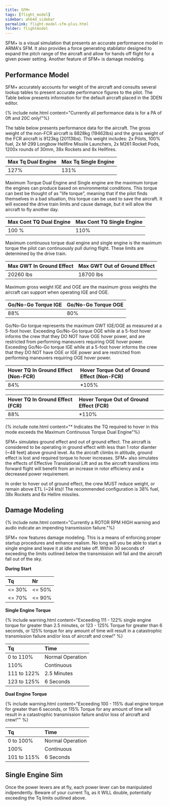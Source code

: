 ```yaml
---
title: SFM+
tags: [flight_model]
sidebar: ah64d_sidebar
permalink: flight-model-sfm-plus.html
folder: flightmodel
---
```


SFM+ is a visual simulation that presents an accurate performance model in ARMA's SFM. It also provides a force generating stabilator designed to expand the pitch range of the aircraft and allow for hands off flight for a given power setting. Another feature of SFM+ is damage modeling.

## Performance Model
SFM+ accurately accounts for weight of the aircraft and consults several lookup tables to present accurate performance figures to the pilot. The Table below presents information for the default aircraft placed in the 3DEN editor.

{% include note.html content="Currently all performance data is for a PA of 0ft and 20C only!"%}

The table below presents performance data for the aircraft. The gross weight of the non-FCR aircraft is 8828kg (19462lbs) and the gross weight of the FCR aircraft is 9123kg (20113lbs). This weight includes: 2x Pilots, 100% fuel, 2x M-299 Longbow Hellfire Missile Launchers, 2x M261 Rocket Pods, 1200x rounds of 30mm, 38x Rockets and 8x Hellfires.

| Max Tq Dual Engine | Max Tq Single Engine |
|:--|:--|
| 127% | 131% |

Maximum Torque Dual Engine and Single engine are the maximum torque the engines can produce based on environmental conditions. This torque can best be thought of as "life torque", meaning that if the pilot finds themselves in a bad situation, this torque can be used to save the aircraft. It will exceed the drive train limits and cause damage, but it will allow the aircraft to fly another day.

| Max Cont TQ Dual Engine | Max Cont TQ Single Engine |
|:--|:--|
| 100 % | 110% |

Maximum continuous torque dual engine and single engine is the maximum torque the pilot can continuously pull during flight. These limits are determined by the drive train.

| Max GWT In Ground Effect | Max GWT Out of Ground Effect |
|:--|:--|
|20260 lbs | 18700 lbs |

Maximum gross weight IGE and OGE are the maximum gross weights the aircraft can support when operating IGE and OGE.

| Go/No-Go Torque IGE | Go/No-Go Torque OGE |
|:--|:--|
| 88% | 80% |

Go/No-Go torque represents the maximum GWT IGE/OGE as measured at a 5-foot hover. Exceeding Go/No-Go torque OGE while at a 5-foot hover informs the crew that they DO NOT have OGE hover power, and are restricted from performing maneuvers requiring OGE hover power. Exceeding Go/No-Go torque IGE while at a 5-foot hover informs the crew that they DO NOT have OGE or IGE power and are restricted from performing maneuvers requiring OGE hover power. 

| Hover TQ In Ground Effect (Non-FCR) | Hover Torque Out of Ground Effect (Non-FCR) |
|:--|:--|
| 84% | *105% |


| Hover TQ In Ground Effect (FCR) | Hover Torque Out of Ground Effect (FCR) |
|:--|:--|
| 88% | *110% |

{% include note.html content="* Indicates the TQ required to hover in this mode exceeds the Maximum Continuous Torque Dual Engine"%}

SFM+ simulates ground effect and out of ground effect. The aircraft is considered to be operating in ground effect with less than 1 rotor diamter (~48 feet) above ground level. As the aircraft climbs in altitude, ground effect is lost and required torque to hover increases. SFM+ also simulates the effects of Effective Translational Lift and as the aircraft transitions into forward flight will benefit from an increase in rotor efficiency and a decreased power requirement. 

In order to hover out of ground effect, the crew MUST reduce weight, or remain above ETL (~24 kts)! The recommended configuration is 38% fuel, 38x Rockets and 6x Hellire missiles.

## Damage Modeling

{% include note.html content="Currently a ROTOR RPM HIGH warning and audio indicate an impending transmission failure."%}

SFM+ now features damage modeling. This is a means of enforcing proper startup procedures and enhance realism. No long will you be able to start a single engine and leave it at idle and take off. Within 30 seconds of exceeding the limits outlined below the transmission will fail and the aircraft fall out of the sky.

**During Start**

|Tq | Nr |
|:--|:--|
| <= 30% | <= 50% |
| <= 70% | <= 90% |

**Single Engine Torque**

{% include warning.html content="Exceeding 111 - 122% single engine torque for greater than 2.5 minutes, or 123 - 125% Torque for greater than 6 seconds, or 125% torque for any amount of time will result in a catastrophic transmission failure and/or loss of aircraft and crew!" %}

|Tq | Time |
|:--|:--|
| 0 to 110% | Normal Operation|
| 110% | Continuous |
| 111 to 122% | 2.5 Minutes |
| 123 to 125% | 6 Seconds |

**Dual Engine Torque**

{% include warning.html content="Exceeding 100 - 115% dual engine torque for greater than 6 seconds, or 115% Torque for any amount of time will result in a catastrophic transmission failure and/or loss of aircraft and crew!"" %}

| Tq | Time |
|:--|:--|
| 0 to 100% | Normal Operation|
| 100% | Continuous |
| 101 to 115% | 6 Seconds |

## Single Engine Sim

Once the power levers are at fly, each power lever can be manipulated indpendently. Beware of your current Tq, as it WILL double, potentially exceeding the Tq limits outlined above.